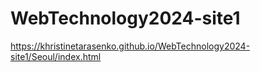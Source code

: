 # WebTechnology2024-site1
https://khristinetarasenko.github.io/WebTechnology2024-site1/Seoul/index.html
